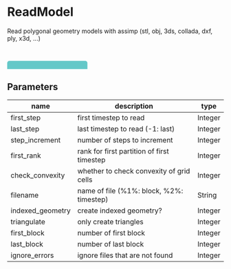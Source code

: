 
# ReadModel
Read polygonal geometry models with assimp (stl, obj, 3ds, collada, dxf, ply, x3d, ...)

<svg width="1866.0" height="180" >
<style>.text { font: normal 24.0px sans-serif;}tspan{ font: italic 24.0px sans-serif;}.moduleName{ font: italic 30px sans-serif;}</style>
<rect x="0" y="30" width="186.6" height="90" rx="5" ry="5" style="fill:#64c8c8ff;" />
<rect x="6.0" y="90" width="30" height="30" rx="0" ry="0" style="fill:#c8c81eff;" >
<title>grid_out</title></rect>
<rect x="21.0" y="120" width="1.0" height="30" rx="0" ry="0" style="fill:#000000;" />
<rect x="21.0" y="150" width="30" height="1.0" rx="0" ry="0" style="fill:#000000;" />
<text x="57.0" y="153.0" class="text" ><tspan> (grid_out)</tspan></text>
<text x="6.0" y="85.5" class="moduleName" >ReadModel</text></svg>

## Parameters
|name|description|type|
|-|-|-|
|first_step|first timestep to read|Integer|
|last_step|last timestep to read (-1: last)|Integer|
|step_increment|number of steps to increment|Integer|
|first_rank|rank for first partition of first timestep|Integer|
|check_convexity|whether to check convexity of grid cells|Integer|
|filename|name of file (%1%: block, %2%: timestep)|String|
|indexed_geometry|create indexed geometry?|Integer|
|triangulate|only create triangles|Integer|
|first_block|number of first block|Integer|
|last_block|number of last block|Integer|
|ignore_errors|ignore files that are not found|Integer|
